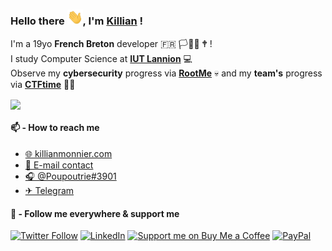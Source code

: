 ### Hello there <img src="https://github.com/killianmonnier/killianmonnier/blob/master/hi.gif" width="25px">, I'm [Killian](https://killianmonnier.com) ! 

<!--
**killianmonnier/killianmonnier** is a ✨ _special_ ✨ repository because its `README.md` (this file) appears on your GitHub profile.

Here are some ideas to get you started:

- 🔭 I’m currently working on ...
- 🌱 I’m currently learning ...
- 👯 I’m looking to collaborate on ...
- 🤔 I’m looking for help with ...
- 💬 Ask me about ...
- 📫 How to reach me: ...
- 😄 Pronouns: ...
- ⚡ Fun fact: ...
-->

I'm a 19yo **French Breton** developer :fr: 🏳🏴✊ 🕈 ! </br>
I study Computer Science at [**IUT Lannion**](https://iut-lannion.univ-rennes1.fr) 💻 </br>
Observe my **cybersecurity** progress via [**RootMe**](https://root-me.org/killianmonnier) 💀 and my **team's** progress via [**CTFtime**](https://ctftime.org/team/119925) 🏴‍☠️

<img align="center" src="https://github-readme-stats.anuraghazra1.vercel.app/api/top-langs/?username=killianmonnier&layout=compact&theme=radical" />

#### 📫 - How to reach me

- [🌐 killianmonnier.com](https://killianmonnier.com)
- [📧 E-mail contact](mailto:contact@killianmonnier.com)
- [🎧 @Poupoutrie#3901](https://discord.com)
- [✈ Telegram](https://t.me/killianmonnier)

#### 🔗 - Follow me everywhere & support me

[![Twitter Follow](https://img.shields.io/twitter/follow/poupoutrie?color=%231DA1F2&label=Follow%20me&logo=Twitter&style=for-the-badge)](https://twitter.com/poupoutrie)
[![LinkedIn](https://img.shields.io/badge/Curriculum-📜-blue.svg?style=for-the-badge)](https://www.linkedin.com/in/killianmonnier)
[![Support me on Buy Me a Coffee](https://img.shields.io/badge/Support%20me-☕-orange.svg?style=for-the-badge)](https://www.buymeacoffee.com/killianmonnier)
[![PayPal](https://img.shields.io/badge/Donate-💵-yellow.svg?style=for-the-badge)](https://paypal.me/monnierkillian)
